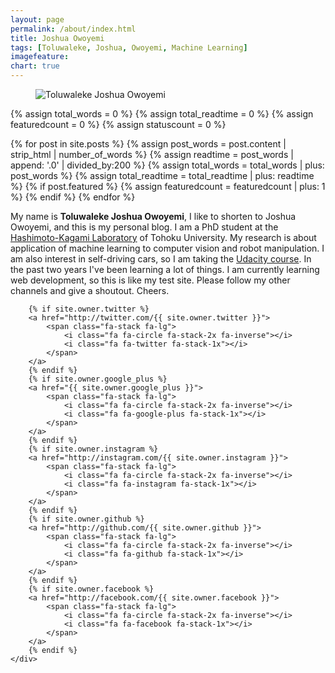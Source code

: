 ```yaml
---
layout: page
permalink: /about/index.html
title: Joshua Owoyemi
tags: [Toluwaleke, Joshua, Owoyemi, Machine Learning]
imagefeature:
chart: true
---
```

<figure>
  <img src="{{ site.url }}/images/about_me_image.jpg" alt="Toluwaleke Joshua Owoyemi">
  <!-- <figcaption>Toluwaleke Joshua Owoyemi</figcaption> -->
</figure>

{% assign total_words = 0 %}
{% assign total_readtime = 0 %}
{% assign featuredcount = 0 %}
{% assign statuscount = 0 %}

{% for post in site.posts %}
    {% assign post_words = post.content | strip_html | number_of_words %}
    {% assign readtime = post_words | append: '.0' | divided_by:200 %}
    {% assign total_words = total_words | plus: post_words %}
    {% assign total_readtime = total_readtime | plus: readtime %}
    {% if post.featured %}
    {% assign featuredcount = featuredcount | plus: 1 %}
    {% endif %}
{% endfor %}


My name is **Toluwaleke Joshua Owoyemi**, I like to shorten to Joshua Owoyemi, and this is my personal blog. I am a PhD student at the [Hashimoto-Kagami Laboratory](http://www.ic.is.tohoku.ac.jp/en/) of Tohoku University. My research is about application of machine learning to computer vision and robot manipulation. I am also interest in self-driving cars, so I am taking the [Udacity course](https://www.udacity.com/drive). In the past two years I've been learning a lot of things. I am currently learning web development, so this is like my test site.  Please follow my other channels and give a shoutout. Cheers.

<div class="social-icons">
        
        {% if site.owner.twitter %}
        <a href="http://twitter.com/{{ site.owner.twitter }}">
            <span class="fa-stack fa-lg">
                <i class="fa fa-circle fa-stack-2x fa-inverse"></i>
                <i class="fa fa-twitter fa-stack-1x"></i>
            </span>
        </a>
        {% endif %}
        {% if site.owner.google_plus %}
        <a href="{{ site.owner.google_plus }}">
            <span class="fa-stack fa-lg">
                <i class="fa fa-circle fa-stack-2x fa-inverse"></i>
                <i class="fa fa-google-plus fa-stack-1x"></i>
            </span>
        </a>
        {% endif %}
        {% if site.owner.instagram %}
        <a href="http://instagram.com/{{ site.owner.instagram }}">
            <span class="fa-stack fa-lg">
                <i class="fa fa-circle fa-stack-2x fa-inverse"></i>
                <i class="fa fa-instagram fa-stack-1x"></i>
            </span>
        </a>
        {% endif %}
        {% if site.owner.github %}
        <a href="http://github.com/{{ site.owner.github }}">
            <span class="fa-stack fa-lg">
                <i class="fa fa-circle fa-stack-2x fa-inverse"></i>
                <i class="fa fa-github fa-stack-1x"></i>
            </span>
        </a>
        {% endif %}
        {% if site.owner.facebook %}
        <a href="http://facebook.com/{{ site.owner.facebook }}">
            <span class="fa-stack fa-lg">
                <i class="fa fa-circle fa-stack-2x fa-inverse"></i>
                <i class="fa fa-facebook fa-stack-1x"></i>
            </span>
        </a>
        {% endif %}
    </div>